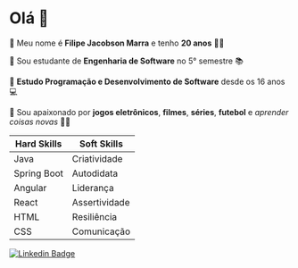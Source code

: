 # Olá 👋

🔹 Meu nome é **Filipe Jacobson Marra** e tenho **20 anos** 👨🏻

🔹 Sou estudante de **Engenharia de Software** no 5° semestre 📚 

🔹 **Estudo Programação e Desenvolvimento de Software** desde os 16 anos 💻

🔹 Sou apaixonado por **jogos eletrônicos**, **filmes**, **séries**, **futebol** e *aprender coisas novas* 🤷🏻

|Hard Skills | Soft Skills |
|--|--|
| Java | Criatividade |
| Spring Boot | Autodidata |
| Angular| Liderança |
| React| Assertividade |
| HTML | Resiliência |
| CSS | Comunicação |


[![Linkedin Badge](https://img.shields.io/badge/-LinkedIn-blue?style=flat-square&logo=Linkedin&logoColor=white&link=https://www.linkedin.com/in/isadora-rodrigues-stangarlin-48402b141/)](https://www.linkedin.com/in/filipemarra/)
